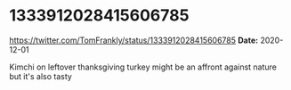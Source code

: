 # 1333912028415606785
https://twitter.com/TomFrankly/status/1333912028415606785
**Date:** 2020-12-01

Kimchi on leftover thanksgiving turkey might be an affront against nature but it's also tasty
